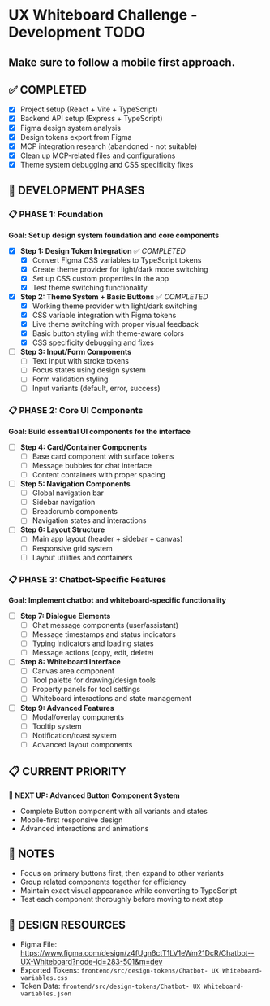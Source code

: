 # UX Whiteboard Challenge - Development TODO

## Make sure to follow a mobile first approach.

## ✅ COMPLETED
- [x] Project setup (React + Vite + TypeScript)
- [x] Backend API setup (Express + TypeScript)
- [x] Figma design system analysis
- [x] Design tokens export from Figma
- [x] MCP integration research (abandoned - not suitable)
- [x] Clean up MCP-related files and configurations
- [x] Theme system debugging and CSS specificity fixes

## 🚀 DEVELOPMENT PHASES

### 📋 PHASE 1: Foundation
**Goal: Set up design system foundation and core components**

- [x] **Step 1: Design Token Integration** ✅ *COMPLETED*
  - [x] Convert Figma CSS variables to TypeScript tokens
  - [x] Create theme provider for light/dark mode switching
  - [x] Set up CSS custom properties in the app
  - [x] Test theme switching functionality

- [x] **Step 2: Theme System + Basic Buttons** ✅ *COMPLETED*
  - [x] Working theme provider with light/dark switching
  - [x] CSS variable integration with Figma tokens
  - [x] Live theme switching with proper visual feedback
  - [x] Basic button styling with theme-aware colors
  - [x] CSS specificity debugging and fixes

- [ ] **Step 3: Input/Form Components**
  - [ ] Text input with stroke tokens
  - [ ] Focus states using design system
  - [ ] Form validation styling
  - [ ] Input variants (default, error, success)

### 📋 PHASE 2: Core UI Components
**Goal: Build essential UI components for the interface**

- [ ] **Step 4: Card/Container Components**
  - [ ] Base card component with surface tokens
  - [ ] Message bubbles for chat interface
  - [ ] Content containers with proper spacing

- [ ] **Step 5: Navigation Components**
  - [ ] Global navigation bar
  - [ ] Sidebar navigation
  - [ ] Breadcrumb components
  - [ ] Navigation states and interactions

- [ ] **Step 6: Layout Structure**
  - [ ] Main app layout (header + sidebar + canvas)
  - [ ] Responsive grid system
  - [ ] Layout utilities and containers

### 📋 PHASE 3: Chatbot-Specific Features
**Goal: Implement chatbot and whiteboard-specific functionality**

- [ ] **Step 7: Dialogue Elements**
  - [ ] Chat message components (user/assistant)
  - [ ] Message timestamps and status indicators
  - [ ] Typing indicators and loading states
  - [ ] Message actions (copy, edit, delete)

- [ ] **Step 8: Whiteboard Interface**
  - [ ] Canvas area component
  - [ ] Tool palette for drawing/design tools
  - [ ] Property panels for tool settings
  - [ ] Whiteboard interactions and state management

- [ ] **Step 9: Advanced Features**
  - [ ] Modal/overlay components
  - [ ] Tooltip system
  - [ ] Notification/toast system
  - [ ] Advanced layout components

## 📋 CURRENT PRIORITY
**🎯 NEXT UP: Advanced Button Component System**
- Complete Button component with all variants and states
- Mobile-first responsive design
- Advanced interactions and animations

## 📝 NOTES
- Focus on primary buttons first, then expand to other variants
- Group related components together for efficiency
- Maintain exact visual appearance while converting to TypeScript
- Test each component thoroughly before moving to next step

## 🎨 DESIGN RESOURCES
- Figma File: https://www.figma.com/design/z4fUgn6ctT1LV1eWm21DcR/Chatbot--UX-Whiteboard?node-id=283-501&m=dev
- Exported Tokens: `frontend/src/design-tokens/Chatbot- UX Whiteboard-variables.css`
- Token Data: `frontend/src/design-tokens/Chatbot- UX Whiteboard-variables.json`
